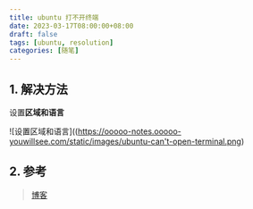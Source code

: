 ```yaml
---
title: ubuntu 打不开终端
date: 2023-03-17T08:00:00+08:00
draft: false
tags: [ubuntu, resolution]
categories: [随笔]
---
```




## 1. 解决方法

设置**区域和语言**

![设置区域和语言]((https://ooooo-notes.ooooo-youwillsee.com/static/images/ubuntu-can't-open-terminal.png)

## 2. 参考

> [博客](https://blog.csdn.net/m0_59724528/article/details/128395442)